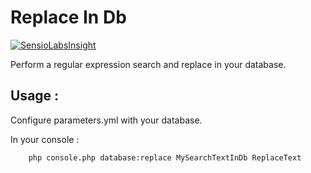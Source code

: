 Replace In Db
=============

[![SensioLabsInsight](https://insight.sensiolabs.com/projects/9fda6365-2311-4eeb-93b4-b113898e47d1/mini.png)](https://insight.sensiolabs.com/projects/9fda6365-2311-4eeb-93b4-b113898e47d1)

Perform a regular expression search and replace in your database.


Usage :
-------

Configure parameters.yml with your database.

In your console :

```bash
    php console.php database:replace MySearchTextInDb ReplaceText
```
